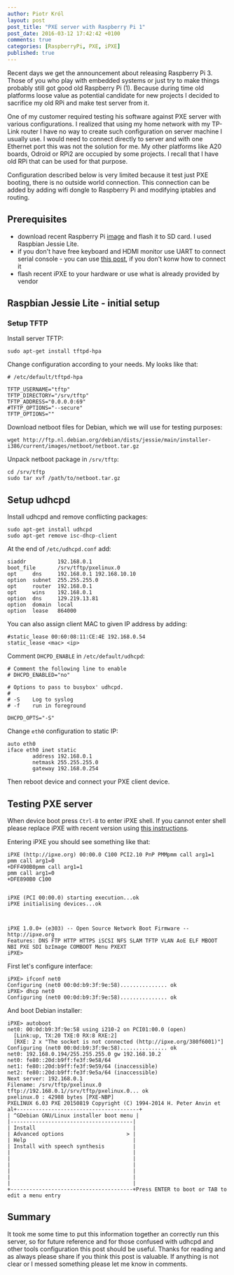 ```yaml
---
author: Piotr Król
layout: post
post_title: "PXE server with Raspberry Pi 1"
post_date: 2016-03-12 17:42:42 +0100
comments: true
categories: [RaspberryPi, PXE, iPXE]
published: true
---
```


Recent days we get the announcement about releasing Raspberry Pi 3. Those of
you who play with embedded systems or just try to make things probably still
got good old Raspberry Pi (1). Because during time old platforms loose value as
potential candidate for new projects I decided to sacrifice my old RPi and make
test server from it.

One of my customer required testing his software against PXE server with
various configurations. I realized that using my home network with my TP-Link
router I have no way to create such configuration on server machine I usually
use. I would need to connect directly to server and with one Ethernet port this
was not the solution for me. My other platforms like A20 boards, Odroid or RPi2
are occupied by some projects. I recall that I have old RPi that can be used
for that purpose.

Configuration described below is very limited because it test just PXE booting,
there is no outside world connection. This connection can be added by adding
wifi dongle to Raspberry Pi and modifying iptables and routing.

## Prerequisites

* download recent Raspberry Pi
  [image](https://www.raspberrypi.org/downloads/raspbian/) and flash it to SD
  card. I used Raspbian Jessie Lite.
* if you don't have free keyboard and HDMI monitor use UART to connect serial
  console - you can use [this post](http://elinux.org/RPi_Serial_Connection),
  if you don't konw how to connect it
* flash recent iPXE to your hardware or use what is already provided by vendor

## Raspbian Jessie Lite - initial setup


### Setup TFTP

Install server TFTP:

```
sudo apt-get install tftpd-hpa
```

Change configuration according to your needs. My looks like that:

```
# /etc/default/tftpd-hpa

TFTP_USERNAME="tftp"
TFTP_DIRECTORY="/srv/tftp"
TFTP_ADDRESS="0.0.0.0:69"
#TFTP_OPTIONS="--secure"
TFTP_OPTIONS=""
```

Download netboot files for Debian, which we will use for testing purposes:

```
wget http://ftp.nl.debian.org/debian/dists/jessie/main/installer-i386/current/images/netboot/netboot.tar.gz
```

Unpack netboot package in `/srv/tftp`:

```
cd /srv/tftp
sudo tar xvf /path/to/netboot.tar.gz
```

## Setup udhcpd

Install udhcpd and remove conflicting packages:

```
sudo apt-get install udhcpd
sudo apt-get remove isc-dhcp-client 
```


At the end of `/etc/udhcpd.conf` add:

```
siaddr          192.168.0.1
boot_file       /srv/tftp/pxelinux.0
opt     dns     192.168.0.1 192.168.10.10
option  subnet  255.255.255.0
opt     router  192.168.0.1
opt     wins    192.168.0.1
option  dns     129.219.13.81
option  domain  local
option  lease   864000
```

You can also assign client MAC to given IP address by adding:

```
#static_lease 00:60:08:11:CE:4E 192.168.0.54
static_lease <mac> <ip>
```

Comment `DHCPD_ENABLE` in `/etc/default/udhcpd`:

```
# Comment the following line to enable
# DHCPD_ENABLED="no"

# Options to pass to busybox' udhcpd.
#
# -S    Log to syslog
# -f    run in foreground

DHCPD_OPTS="-S"
```

Change `eth0` configuration to static IP:

```
auto eth0
iface eth0 inet static
        address 192.168.0.1
        netmask 255.255.255.0
        gateway 192.168.0.254
```

Then reboot device and connect your PXE client device.

## Testing PXE server

When device boot press `Ctrl-B` to enter iPXE shell. If you cannot enter shell
please replace iPXE with recent version using [this instructions](https://www.coreboot.org/IPXE).

Entering iPXE you should see something like that:

```
iPXE (http://ipxe.org) 00:00.0 C100 PCI2.10 PnP PMMpmm call arg1=1
pmm call arg1=0
+DFF490B0pmm call arg1=1
pmm call arg1=0
+DFE890B0 C100


iPXE (PCI 00:00.0) starting execution...ok
iPXE initialising devices...ok



iPXE 1.0.0+ (e303) -- Open Source Network Boot Firmware -- http://ipxe.org
Features: DNS FTP HTTP HTTPS iSCSI NFS SLAM TFTP VLAN AoE ELF MBOOT NBI PXE SDI bzImage COMBOOT Menu PXEXT
iPXE>  
```

First let's configure interface:

```
iPXE> ifconf net0
Configuring (net0 00:0d:b9:3f:9e:58)............... ok
iPXE> dhcp net0
Configuring (net0 00:0d:b9:3f:9e:58)............... ok
```

And boot Debian installer:

```
iPXE> autoboot
net0: 00:0d:b9:3f:9e:58 using i210-2 on PCI01:00.0 (open)
  [Link:up, TX:20 TXE:0 RX:8 RXE:2]
  [RXE: 2 x "The socket is not connected (http://ipxe.org/380f6001)"]
Configuring (net0 00:0d:b9:3f:9e:58)............... ok
net0: 192.168.0.194/255.255.255.0 gw 192.168.10.2
net0: fe80::20d:b9ff:fe3f:9e58/64
net1: fe80::20d:b9ff:fe3f:9e59/64 (inaccessible)
net2: fe80::20d:b9ff:fe3f:9e5a/64 (inaccessible)
Next server: 192.168.0.1
Filename: /srv/tftp/pxelinux.0
tftp://192.168.0.1//srv/tftp/pxelinux.0... ok
pxelinux.0 : 42988 bytes [PXE-NBP]
PXELINUX 6.03 PXE 20150819 Copyright (C) 1994-2014 H. Peter Anvin et al+---------------------------------------+
| ^GDebian GNU/Linux installer boot menu |
|---------------------------------------|
| Install                               |
| Advanced options                    > |
| Help                                  |
| Install with speech synthesis         |
|                                       |
|                                       |
|                                       |
|                                       |
|                                       |
|                                       |
+---------------------------------------+Press ENTER to boot or TAB to edit a menu entry     
```

## Summary

It took me some time to put this information together an correctly run this
server, so for future reference and for those confused with udhcpd and other
tools configuration this post should be useful. Thanks for reading and as
always please share if you think this post is valuable. If anything is not
clear or I messed something please let me know in comments.

